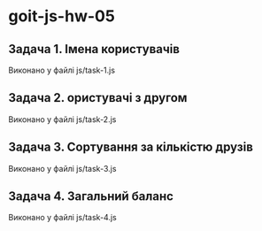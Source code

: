 # goit-js-hw-05

## Задача 1. Імена користувачів

Виконано у файлі js/task-1.js


## Задача 2. ористувачі з другом

Виконано у файлі js/task-2.js


## Задача 3. Сортування за кількістю друзів

Виконано у файлі js/task-3.js


## Задача 4. Загальний баланс

Виконано у файлі js/task-4.js
